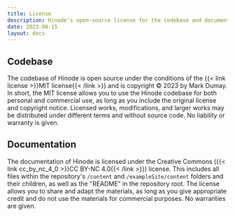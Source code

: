 ```yaml
---
title: License
description: Hinode's open-source license for the codebase and documentation.
date: 2023-08-15
layout: docs
---
```


## Codebase

The codebase of Hinode is open source under the conditions of the {{< link license >}}MIT license{{< /link >}} and is copyright &copy; 2023 by Mark Dumay. In short, the MIT license allows you to use the Hinode codebase for both personal and commercial use, as long as you include the original license and copyright notice. Licensed works, modifications, and larger works may be distributed under different terms and without source code. No liability or warranty is given.

## Documentation

The documentation of Hinode is licensed under the Creative Commons ({{< link cc_by_nc_4_0 >}}CC BY-NC 4.0{{< /link >}}) license. This includes all files within the repository's `/content` and `/exampleSite/content` folders and their children, as well as the "README" in the repository root. The license allows you to share and adapt the materials, as long as you give appropriate credit and do not use the materials for commercial purposes. No warranties are given.
